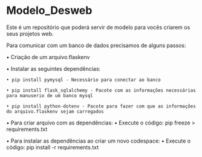 # Modelo_Desweb
Este é um repositório que poderá servir de modelo para vocês criarem os seus projetos web.

Para comunicar com um banco de dados precisamos de alguns passos:

• Criação de um arquivo.flaskenv

• Instalar as seguintes dependências:

    • pip install pymysql - Necessário para conectar ao banco

    • pip install flask_sqlalchemy - Pacote com as informações necessárias para manuserio de um banco mysql

    • pip install python-dotenv - Pacote para fazer com que as informações do arquivo.flaskenv sejam carregados

• Para criar arquivo com as dependências:
    • Execute o código: pip freeze > requirements.txt

• Para instalar as dependências ao criar um novo codespace:
    • Execute o código: pip install -r requirements.txt